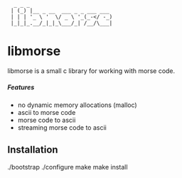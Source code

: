 ```
  _ _ _                          
 | (_) |__ _ __  ___ _ _ ___ ___ 
 | | | '_ \ '  \/ _ \ '_(_-</ -_)
 |_|_|_.__/_|_|_\___/_| /__/\___|
```                           

# libmorse

libmorse is a small c library for working with morse code.

##### Features

* no dynamic memory allocations (malloc)
* ascii to morse code
* morse code to ascii
* streaming morse code to ascii

## Installation

./bootstrap
./configure
make
make install
